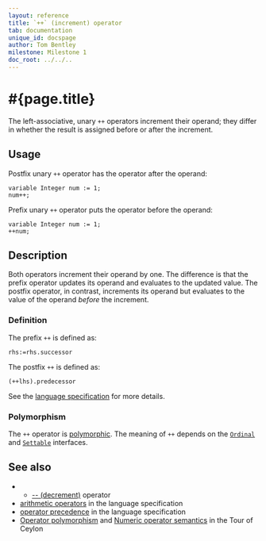 ```yaml
---
layout: reference
title: `++` (increment) operator
tab: documentation
unique_id: docspage
author: Tom Bentley
milestone: Milestone 1
doc_root: ../../..
---
```


# #{page.title}

The left-associative, unary `++` operators increment their operand; they
differ in whether the result is assigned before or after the increment.

## Usage 

Postfix unary `++` operator has the operator after the operand:

    variable Integer num := 1;
    num++;
    
Prefix unary `++` operator  puts the operator before the operand:

    variable Integer num := 1;
    ++num;

## Description

Both operators increment their operand by one. The difference is that the 
prefix operator updates its operand and evaluates to the updated value. 
The postfix operator, in contrast, increments its operand but evaluates to the 
value of the operand *before* the increment.

### Definition

The prefix `++` is defined as:

<!-- no-check -->
    rhs:=rhs.successor
    
The postfix `++` is defined as:

<!-- no-check -->
    (++lhs).predecessor

See the [language specification](#{page.doc_root}/#{site.urls.spec_relative}#arithmetic) for more details.

### Polymorphism

The `++` operator is [polymorphic](#{page.doc_root}/reference/operator/operator-polymorphism). 
The meaning of `++` depends on the 
[`Ordinal`](#{page.doc_root}/api/ceylon/language/interface_Ordinal.html) and
[`Settable`](#{page.doc_root}/api/ceylon/language/interface_Settable.html) interfaces.

## See also

* * [-- (decrement)](../decrement) operator
* [arithmetic operators](#{page.doc_root}/#{site.urls.spec_relative}#arithmetic) in the 
  language specification
* [operator precedence](#{page.doc_root}/#{site.urls.spec_relative}#operatorprecedence) in the 
  language specification
* [Operator polymorphism](#{page.doc_root}/tour/language-module/#operator_polymorphism) 
  and 
  [Numeric operator semantics](#{page.doc_root}/tour/language-module/#numeric_operator_semantics) 
  in the Tour of Ceylon
